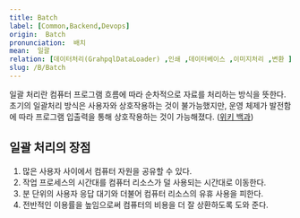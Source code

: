 ```yaml
---
title: Batch
label: [Common,Backend,Devops]
origin:  Batch
pronunciation:  배치
mean:  일괄
relation: [데이터처리(GrahpqlDataLoader) ,인쇄 ,데이터베이스 ,이미지처리 ,변환 ]
slug: /B/Batch
---
```


<content>

<p>일괄 처리란 컴퓨터 프로그램 흐름에 따라 순차적으로 자료를 처리하는 방식을 뜻한다. 초기의 일괄처리 방식은 사용자와 상호작용하는 것이 불가능했지만, 운영 체제가 발전함에 따라 프로그램 입출력을 통해 상호작용하는 것이 가능해졌다.
(<a href="https://ko.wikipedia.org/wiki/%EC%9D%BC%EA%B4%84_%EC%B2%98%EB%A6%AC">위키 백과</a>)</p>
<h2 id="">일괄 처리의 장점</h2>
<ol>
<li>많은 사용자 사이에서 컴퓨터 자원을 공유할 수 있다.</li>
<li>작업 프로세스의 시간대를 컴퓨터 리소스가 덜 사용되는 시간대로 이동한다.</li>
<li>분 단위의 사용자 응답 대기와 더불어 컴퓨터 리소스의 유휴 사용을 피한다.</li>
<li>전반적인 이용률을 높임으로써 컴퓨터의 비용을 더 잘 상환하도록 도와 준다.</li>
</ol>

</content>
